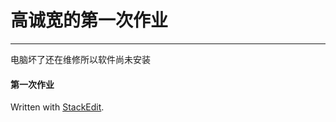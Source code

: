 高诚宽的第一次作业
===================
----------
电脑坏了还在维修所以软件尚未安装

#### <i class="icon-file"></i> 第一次作业
 Written with [StackEdit](https://stackedit.io/).
